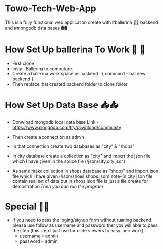# Towo-Tech-Web-App

This is a fully functional web application create with #ballerina 💃💃 backend and #mongodb data bases 🛢🛢

# How Set Up ballerina To Work 🔗 🔗 

- First clone 
- Install Ballerina to computure.
- Create a ballerina work space as backend ::{ command - bal new backend  }
- Then replace that created backend folder to clone folder  

# How Set Up Data Base 📥📥

- Donwload mongodb local data base 
    Link - https://www.mongodb.com/try/download/community
  
- Then create a connection as admin
- In that connection create two databases as "city" & "shops"

- In city database create a collection as "city" and import the json file which I have given in the souce file (/json/city.city.json)
- As same make collection in shops database as "shops" and import json file which I have given (/json/shops.shops.json)
    note- in city json file contain real set of data but in shops json file is just a file create for demostration
*Then you can run the program* 

# Special 💎💎

- If you need to pass the loging/signup form without running backend please use follow as username and password ther you will able to pass the step
    (this step I just use for code viewers to easy their work)
  - username = admin
  - password = admin 
